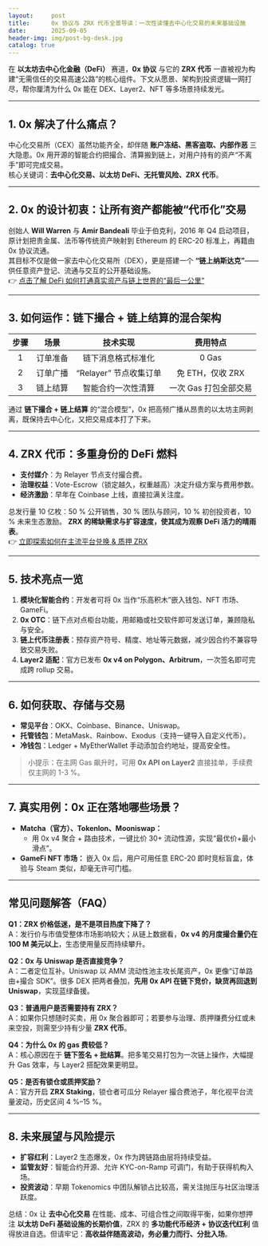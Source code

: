 ```yaml
---
layout:     post
title:      0x 协议与 ZRX 代币全景导读：一次性读懂去中心化交易的未来基础设施
date:       2025-09-05
header-img: img/post-bg-desk.jpg
catalog: true
---
```


在 **以太坊去中心化金融（DeFi）** 赛道，**0x 协议** 与它的 **ZRX 代币** 一直被视为构建“无需信任的交易高速公路”的核心组件。下文从愿景、架构到投资逻辑一网打尽，帮你厘清为什么 0x 能在 DEX、Layer2、NFT 等多场景持续发光。

---

## 1. 0x 解决了什么痛点？
中心化交易所（CEX）虽然功能齐全，却伴随 **账户冻结、黑客盗取、内部作恶** 三大隐患。0x 用开源的智能合约把撮合、清算搬到链上，对用户持有的资产“不离手”即可完成交易。  
核心关键词：**去中心化交易、以太坊 DeFi、无托管风险、ZRX 代币**。

---

## 2. 0x 的设计初衷：让所有资产都能被“代币化”交易
创始人 **Will Warren** 与 **Amir Bandeali** 毕业于伯克利，2016 年 Q4 启动项目，原计划把贵金属、法币等传统资产映射到 Ethereum 的 ERC-20 标准上，再籍由 0x 协议流通。  
其目标不仅是做一家去中心化交易所（DEX），更是搭建一个 **“链上纳斯达克”**——供任意资产登记、流通与交互的公开基础设施。  
👉 [点击了解 DeFi 如何打通真实资产与链上世界的“最后一公里”](https://okxdog.com/)

---

## 3. 如何运作：链下撮合 + 链上结算的混合架构
| 步骤 | 场景 | 技术实现 | 费用特点 |
|:---:|:---:|:---:|:---:|
| 1 | 订单准备 | 链下消息格式标准化 | 0 Gas |
| 2 | 订单广播 | “Relayer” 节点收集订单 | 免 ETH，仅收 ZRX |
| 3 | 链上结算 | 智能合约一次性清算 | 一次 Gas 打包全部交易 |

通过 **链下撮合 + 链上结算** 的“混合模型”，0x 把高频广播从昂贵的以太坊主网剥离，既保持去中心化，又把交易成本打了下来。

---

## 4. ZRX 代币：多重身份的 DeFi 燃料
- **支付媒介**：为 Relayer 节点支付撮合费。  
- **治理权益**：Vote-Escrow（锁定越久，权重越高）决定升级方案与费用参数。  
- **经济激励**：早年在 Coinbase 上线，直接拉满关注度。

总发行量 10 亿枚：50 % 公开销售，30 % 团队与顾问，10 % 初创投资者，10 % 未来生态激励。 **ZRX 的稀缺需求与扩容速度，使其成为观察 DeFi 活力的晴雨表**。  
👉 [立即探索如何在主流平台兑换 & 质押 ZRX](https://okxdog.com/)

---

## 5. 技术亮点一览
1. **模块化智能合约**：开发者可将 0x 当作“乐高积木”嵌入钱包、NFT 市场、GameFi。  
2. **0x OTC**：链下点对点柜台功能，用邮箱或社交软件即可发送订单，兼顾隐私与安全。  
3. **链上代币注册表**：预存资产符号、精度、地址等元数据，减少因合约不兼容导致交易失败。  
4. **Layer2 适配**：官方已发布 **0x v4 on Polygon、Arbitrum**，一次签名即可完成跨 rollup 交易。

---

## 6. 如何获取、存储与交易
- **常见平台**：OKX、Coinbase、Binance、Uniswap。  
- **托管钱包**：MetaMask、Rainbow、Exodus（支持一键导入自定义代币）。  
- **冷钱包**：Ledger + MyEtherWallet 手动添加合约地址，提高安全性。

> 小提示：在主网 Gas 飙升时，可用 **0x API on Layer2** 直接挂单，手续费仅主网的 1-3 %。

---

## 7. 真实用例：0x 正在落地哪些场景？
- **Matcha（官方）、Tokenlon、Mooniswap：**
  - 用 0x v4 聚合 + 路由技术，一键比价 30+ 流动性源，实现“最优价+最小滑点”。  
- **GameFi NFT 市场：** 嵌入 0x 后，用户可用任意 ERC-20 即时竞标盲盒，体验与 Steam 类似，却毫无许可门槛。

---

## 常见问题解答（FAQ）
**Q1：ZRX 价格低迷，是不是项目热度下降了？**  
A：发行价与市值受整体市场影响较大；从链上数据看，**0x v4 的月度撮合量仍在 100 M 美元以上**，生态使用量反而持续攀升。  

**Q2：0x 与 Uniswap 是否直接竞争？**  
A：二者定位互补。Uniswap 以 AMM 流动性池主攻长尾资产，0x 更像“订单路由+撮合 SDK”。很多 DEX 把两者叠加，**先用 0x API 在链下竞价，缺货再回退到 Uniswap**，实现蓝绿备援。

**Q3：普通用户是否需要持有 ZRX？**  
A：如果你只想随时买卖，用 0x 聚合器即可；若要参与治理、质押赚费分红或未来空投，则需至少持有少量 **ZRX 代币**。

**Q4：为什么 0x 的 gas 费较低？**  
A：核心原因在于 **链下签名 + 批结算**。把多笔交易打包为一次链上操作，大幅提升 Gas 效率，与 Layer2 搭配效果更明显。

**Q5：是否有锁仓或质押奖励？**  
A：官方开启 **ZRX Staking**，锁仓者可瓜分 Relayer 撮合费池子，年化视平台流量波动，历史区间 4 %–15 %。

---

## 8. 未来展望与风险提示
- **扩容红利**：Layer2 生态爆发，0x 作为跨链路由层将持续受益。  
- **监管友好**：智能合约开源、允许 KYC-on-Ramp 可调门，有助于获得机构入场。  
- **投资波动**：早期 Tokenomics 中团队解锁占比较高，需关注抛压与社区治理活跃度。

总结：0x 让 **去中心化交易** 在性能、成本、可组合性之间取得平衡，如果你想押注 **以太坊 DeFi 基础设施的长期价值**，ZRX 的 **多功能代币经济 + 协议迭代红利** 值得放进自选。但请牢记：**高收益伴随高波动，务必量力而行、分批入场**。